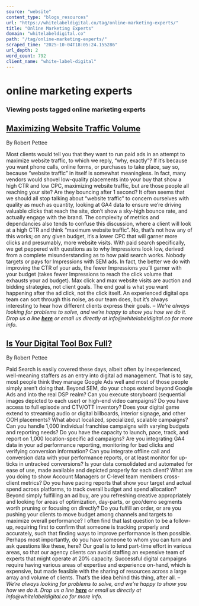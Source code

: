 ```yaml
---
source: "website"
content_type: "blogs_resources"
url: "https://whitelabeldigital.co/tag/online-marketing-experts/"
title: "Online Marketing Experts"
domain: "whitelabeldigital.co"
path: "/tag/online-marketing-experts/"
scraped_time: "2025-10-04T18:05:24.155286"
url_depth: 2
word_count: 792
client_name: "white-label-digital"
---
```


# online marketing experts

### Viewing posts tagged online marketing experts

## [Maximizing Website Traffic Volume](https://whitelabeldigital.co/maximizing-website-traffic-volume/)

By Robert Pettee

Most clients would tell you that they want to run paid ads in an attempt to maximize website traffic, to which we reply, “why, exactly”? If it’s because you want phone calls, online forms, or purchases to take place, say so, because “website traffic” in itself is somewhat meaningless. In fact, many vendors would shovel low-quality placements into your buy that show a high CTR and low CPC, maximizing website traffic, but are those people all reaching your site? Are they bouncing after 1 second? It often seems that we should all stop talking about “website traffic” to concern ourselves with quality as much as quantity, looking at GA4 data to ensure we’re driving valuable clicks that reach the site, don’t show a sky-high bounce rate, and actually engage with the brand. The complexity of metrics and dependancies also tends to confuse this discussion, where a client will look at a high CTR and think “maximum website traffic”. No, that’s not how any of this works; on any given budget, it’s a lower CPC that will garner more clicks and presumably, more website visits. With paid search specifically, we get peppered with questions as to why Impressions look low, derived from a complete misunderstanding as to how paid search works. Nobody targets or pays for Impressions with SEM ads. In fact, the better we do with improving the CTR of your ads, the fewer Impressions you’ll garner with your budget (takes fewer Impressions to reach the click volume that exhausts your ad budget). Max click and max website visits are auction and bidding strategies, not client goals. The end goal is what you want happening after the ad click, not the click itself. An experienced digital ops team can sort through this noise, as our team does, but it’s always interesting to hear how different clients express their goals. – _We’re always looking for problems to solve, and we’re happy to show you how we do it. Drop us a line [**here**](https://whitelabeldigital.co/contact/) or email us directly at _info@whitelabeldigital.co_ for more info._

## [Is Your Digital Tool Box Full?](https://whitelabeldigital.co/is-your-digital-tool-box-full/)

By Robert Pettee

Paid Search is easily covered these days, albeit often by inexperienced, well-meaning staffers as an entry into digital ad management. That is to say, most people think they manage Google Ads well and most of those people simply aren’t doing that. Beyond SEM, do your chops extend beyond Google Ads and into the real DSP realm? Can you execute storyboard (sequential images depicted to each user) or high-end video campaigns? Do you have access to full episode and CTV/OTT inventory? Does your digital game extend to streaming audio or digital billboards, interior signage, and other OOH placements? What about localized, specialized, scalable campaigns? Can you handle 1,000 individual franchise campaigns with varying budgets and reporting needs? Do you have the capacity to launch, pace, track, and report on 1,000 location-specific ad campaigns? Are you integrating GA4 data in your ad performance reporting, monitoring for bad clicks and verifying conversion information? Can you integrate offline call and conversion data with your performance reports, or at least monitor for up-ticks in untracked conversions? Is your data consolidated and automated for ease of use, made available and depicted properly for each client? What are you doing to show Account Managers or C-level team members cross-client metrics? Do you have pacing reports that show your target and actual spend across platforms, to track overall budget and spend allocation? Beyond simply fulfilling an ad buy, are you refreshing creative appropriately and looking for areas of optimization, day-parts, or geo/demo segments worth pruning or focusing on directly? Do you fulfill an order, or are you pushing your clients to move budget among channels and targets to maximize overall performance? I often find that last question to be a follow-up, requiring first to confirm that someone is tracking properly and accurately, such that finding ways to improve performance is then possible. Perhaps most importantly, do you have someone to whom you can turn and ask questions like these, here? Our goal is to lend part-time effort in various areas, so that our agency clients can avoid staffing an expensive team of experts that might operate at 20% capacity. Successful digital campaigns require having various areas of expertise and experience on-hand, which is expensive, but made feasible with the sharing of resources across a large array and volume of clients. That’s the idea behind this thing, after all. – _We’re always looking for problems to solve, and we’re happy to show you how we do it. Drop us a line [**here**](https://whitelabeldigital.co/contact/) or email us directly at _info@whitelabeldigital.co_ for more info._